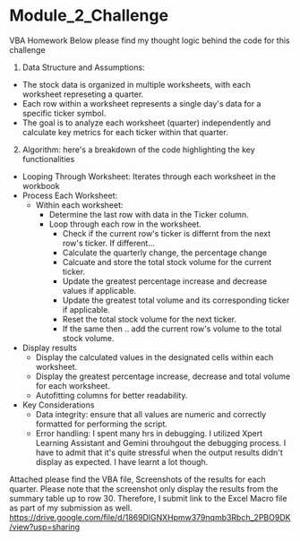 # Module_2_Challenge
VBA Homework
Below please find my thought logic behind the code for this challenge
1. Data Structure and Assumptions:
  * The stock data is organized in multiple worksheets, with each worksheet represeting a quarter.
  * Each row within a worksheet represents a single day's data for a specific ticker symbol.
  * The goal is to analyze each worksheet (quarter) independently and calculate key metrics for each ticker within that quarter.
2. Algorithm:  here's a breakdown of the code highlighting the key functionalities
  * Looping Through Worksheet: Iterates through each worksheet in the workbook
  * Process Each Worksheet:
      * Within each worksheet:
          * Determine the last row with data in the Ticker column.
          * Loop through each row in the worksheet.
              * Check if the current row's ticker is differnt from the next row's ticker. If different...
              * Calculate the quarterly change, the percentage change
              * Calcuate and store the total stock volume for the current ticker.
              * Update the greatest percentage increase and decrease values if applicable.
              * Update the greatest total volume and its corresponding ticker if applicable.
              * Reset the total stock volume for the next ticker.
              * If the same then .. add the current row's volume to the total stock volume.
  * Display results
      * Display the calculated values in the designated cells within each worksheet.
      * Display the greatest percentage increase, decrease and total volume for each worksheet.
      * Autofitting columns for better readability.
  * Key Considerations
      * Data integrity: ensure that all values are numeric and correctly formatted for performing the script.
      * Error handling: I spent many hrs in debugging. I utilized Xpert Learning Assistant and Gemini throuhgout the debugging process. I have to admit that it's quite stressful when the output results didn't display as expected. I have learnt a lot though. 

 Attached please find the VBA file, Screenshots of the results for each quarter.  Please note that the screenshot only display the results from the summary table up to row 30. Therefore, I submit link to the Excel Macro file as part of my submission as well. 
https://drive.google.com/file/d/1869DlGNXHpmw379nqmb3Rbch_2PBO9DK/view?usp=sharing

